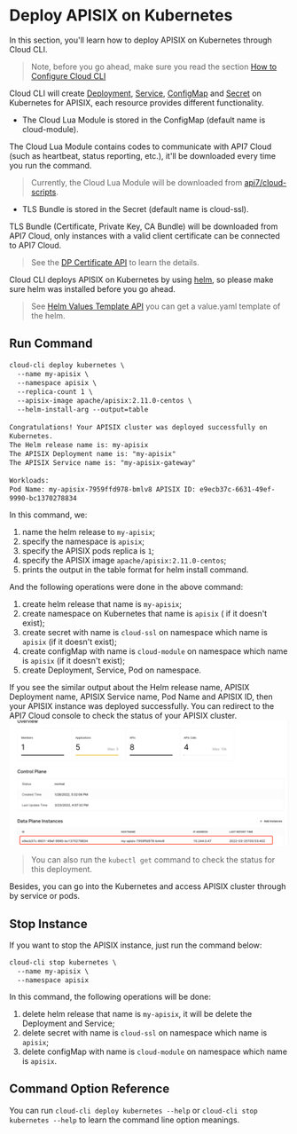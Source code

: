 <!--
# Copyright 2022 API7.ai, Inc
#
# Licensed under the Apache License, Version 2.0 (the "License");
# you may not use this file except in compliance with the License.
# You may obtain a copy of the License at
#
#     http://www.apache.org/licenses/LICENSE-2.0
#
# Unless required by applicable law or agreed to in writing, software
# distributed under the License is distributed on an "AS IS" BASIS,
# WITHOUT WARRANTIES OR CONDITIONS OF ANY KIND, either express or implied.
# See the License for the specific language governing permissions and
# limitations under the License.
-->

Deploy APISIX on Kubernetes
=======================

In this section, you'll learn how to deploy APISIX on Kubernetes through Cloud CLI.

> Note, before you go ahead, make sure you read the section
> [How to Configure Cloud CLI](./configuring-cloud-cli.md)

Cloud CLI will create
[Deployment](https://kubernetes.io/docs/concepts/workloads/controllers/deployment),
[Service](https://kubernetes.io/docs/concepts/services-networking/service),
[ConfigMap](https://kubernetes.io/docs/concepts/configuration/configmap) and
[Secret](https://kubernetes.io/docs/concepts/configuration/secret)
on Kubernetes for APISIX, each resource provides different functionality.

* The Cloud Lua Module is stored in the ConfigMap (default name is cloud-module).

The Cloud Lua Module contains codes to communicate with API7 Cloud (such as
heartbeat, status reporting, etc.), it'll be downloaded every time you run the command.

> Currently, the Cloud Lua Module will be downloaded from [api7/cloud-scripts](https://github.com/api7/cloud-scripts).

* TLS Bundle is stored in the Secret (default name is cloud-ssl).

TLS Bundle (Certificate, Private Key, CA Bundle) will be downloaded from API7
Cloud, only instances with a valid client certificate can be connected to API7 Cloud.

> See the
> [DP Certificate API](https://docs.az-staging.api7.cloud/swagger/#/controlplanes_operation/getCertificates)
> to learn the details.

Cloud CLI deploys APISIX on Kubernetes by using [helm](https://helm.sh/), so
please make sure helm was installed before you go ahead.

> See [Helm Values Template API](https://docs.az-staging.api7.cloud/swagger/#/controlplanes_operation/getControlPlaneStartupConfig)
> you can get a value.yaml template of the helm.

Run Command
-----------

```shell
cloud-cli deploy kubernetes \
  --name my-apisix \
  --namespace apisix \
  --replica-count 1 \
  --apisix-image apache/apisix:2.11.0-centos \
  --helm-install-arg --output=table

Congratulations! Your APISIX cluster was deployed successfully on Kubernetes.
The Helm release name is: my-apisix
The APISIX Deployment name is: "my-apisix"
The APISIX Service name is: "my-apisix-gateway"

Workloads:
Pod Name: my-apisix-7959ffd978-bmlv8 APISIX ID: e9ecb37c-6631-49ef-9990-bc1370278834
```

In this command, we:

1. name the helm release to `my-apisix`;
2. specify the namespace is `apisix`;
3. specify the APISIX pods replica is `1`;
4. specify the APISIX image `apache/apisix:2.11.0-centos`;
5. prints the output in the table format for helm install command.

And the following operations were done in the above command:

1. create helm release that name is `my-apisix`;
2. create namespace on Kubernetes that name is `apisix` ( if it doesn't exist);
3. create secret with name is `cloud-ssl` on namespace which name is `apisix` (if
it doesn't exist);
4. create configMap with name is `cloud-module` on namespace which name is
`apisix` (if it doesn't exist);
5. create Deployment, Service, Pod on namespace.

If you see the similar output about the Helm release name, APISIX Deployment name,
APISIX Service name, Pod Name and APISIX ID, then your
APISIX instance was deployed successfully. You can redirect to the API7 Cloud console
to check the status of your APISIX cluster.
![img.png](assets/deploy-apisix-on-kubernetes-succeed.png)

> You can also run the `kubectl get` command to check the status for this deployment.

Besides, you can go into the Kubernetes and access APISIX cluster through by
service or pods.

Stop Instance
-------------

If you want to stop the APISIX instance, just run the command below:

```shell
cloud-cli stop kubernetes \
  --name my-apisix \
  --namespace apisix
```

In this command, the following operations will be done:

1. delete helm release that name is `my-apisix`, it will be delete the Deployment
and Service;
2. delete secret with name is `cloud-ssl` on namespace which name is `apisix`;
3. delete configMap with name is `cloud-module` on namespace which name is `apisix`.

Command Option Reference
------------------------

You can run `cloud-cli deploy kubernetes --help` or
`cloud-cli stop kubernetes --help` to learn
the command line option meanings.

